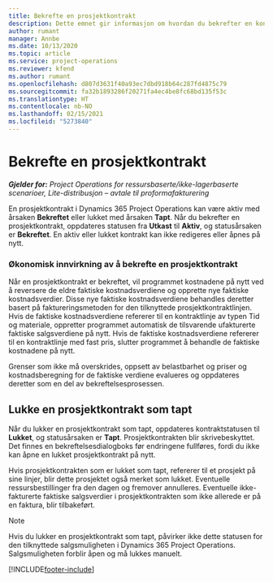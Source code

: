 ```yaml
---
title: Bekrefte en prosjektkontrakt
description: Dette emnet gir informasjon om hvordan du bekrefter en kontrakt i Project Operations.
author: rumant
manager: Annbe
ms.date: 10/13/2020
ms.topic: article
ms.service: project-operations
ms.reviewer: kfend
ms.author: rumant
ms.openlocfilehash: d807d3631f40a93ec7dbd918b64c287fd4875c79
ms.sourcegitcommit: fa32b1893286f20271fa4ec4be8fc68bd135f53c
ms.translationtype: HT
ms.contentlocale: nb-NO
ms.lasthandoff: 02/15/2021
ms.locfileid: "5273840"
---
```

# <a name="confirm-a-project-contract"></a>Bekrefte en prosjektkontrakt

_**Gjelder for:** Project Operations for ressursbaserte/ikke-lagerbaserte scenarioer, Lite-distribusjon – avtale til proformafakturering_

En prosjektkontrakt i Dynamics 365 Project Operations kan være aktiv med årsaken **Bekreftet** eller lukket med årsaken **Tapt**. Når du bekrefter en prosjektkontrakt, oppdateres statusen fra **Utkast** til **Aktiv**, og statusårsaken er **Bekreftet**. En aktiv eller lukket kontrakt kan ikke redigeres eller åpnes på nytt. 

### <a name="financial-impact-of-confirming-a-project-contract"></a>Økonomisk innvirkning av å bekrefte en prosjektkontrakt

Når en prosjektkontrakt er bekreftet, vil programmet kostnadene på nytt ved å reversere de eldre faktiske kostnadsverdiene og opprette nye faktiske kostnadsverdier. Disse nye faktiske kostnadsverdiene behandles deretter basert på faktureringsmetoden for den tilknyttede prosjektkontraktlinjen. Hvis de faktiske kostnadsverdiene refererer til en kontraktlinje av typen Tid og materiale, oppretter programmet automatisk de tilsvarende ufakturerte faktiske salgsverdiene på nytt. Hvis de faktiske kostnadsverdiene refererer til en kontraktlinje med fast pris, slutter programmet å behandle de faktiske kostnadene på nytt.

Grenser som ikke må overskrides, oppsett av belastbarhet og priser og kostnadsberegning for de faktiske verdiene evalueres og oppdateres deretter som en del av bekreftelsesprosessen.

## <a name="close-a-project-contract-as-lost"></a>Lukke en prosjektkontrakt som tapt

Når du lukker en prosjektkontrakt som tapt, oppdateres kontraktstatusen til **Lukket**, og statusårsaken er **Tapt**. Prosjektkontrakten blir skrivebeskyttet. Det finnes en bekreftelsesdialogboks før endringene fullføres, fordi du ikke kan åpne en lukket prosjektkontrakt på nytt.

Hvis prosjektkontrakten som er lukket som tapt, refererer til et prosjekt på sine linjer, blir dette prosjektet også merket som lukket. Eventuelle ressursbestillinger fra den dagen og fremover annulleres. Eventuelle ikke-fakturerte faktiske salgsverdier i prosjektkontrakten som ikke allerede er på en faktura, blir tilbakeført.

> [!NOTE]
> Hvis du lukker en prosjektkontrakt som tapt, påvirker ikke dette statusen for den tilknyttede salgsmuligheten i Dynamics 365 Project Operations. Salgsmuligheten forblir åpen og må lukkes manuelt.


[!INCLUDE[footer-include](../../includes/footer-banner.md)]